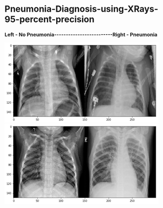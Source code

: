 # Pneumonia-Diagnosis-using-XRays-95-percent-precision
### Left - No Pneumonia-------------------------Right - Pneumonia
![lungs1](lungs1.png) ![lungs2](lungs2.png) 
